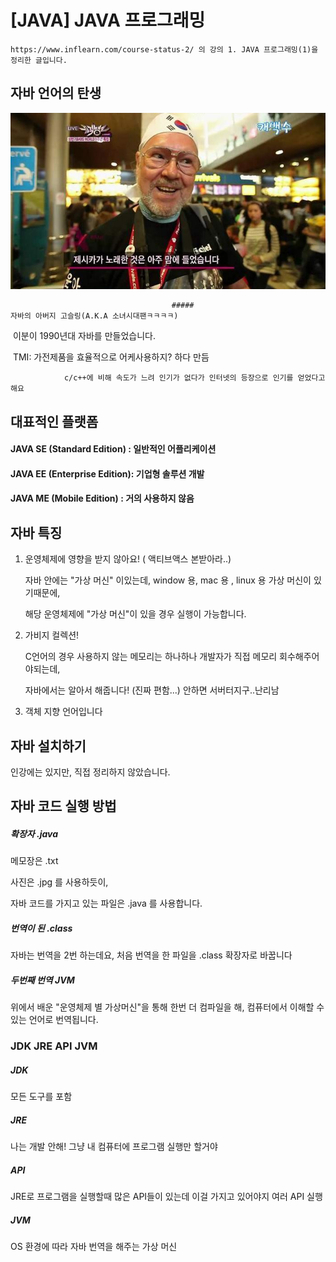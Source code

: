 # [JAVA] JAVA 프로그래밍

```
https://www.inflearn.com/course-status-2/ 의 강의 1. JAVA 프로그래밍(1)을 정리한 글입니다.
```



## 자바 언어의 탄생

![Alt text](img/java1_1.jpg)

										#####   								자바의 아버지 고슬링(A.K.A 소녀시대팬ㅋㅋㅋㅋ)

​							          이분이 1990년대 자바를 만들었습니다.

​	  						TMI: 가전제품을 효율적으로 어케사용하지? 하다 만듬

 				c/c++에 비해 속도가 느려 인기가 없다가 인터넷의 등장으로 인기를 얻었다고 해요



## 대표적인 플랫폼

#### JAVA SE (Standard Edition) : 일반적인 어플리케이션

#### JAVA EE (Enterprise Edition): 기업형 솔루션 개발 

#### JAVA ME (Mobile Edition) : 거의 사용하지 않음   



## 자바 특징

1. 운영체제에 영향을 받지 않아요! ( 액티브액스 본받아라..)

   자바 안에는 "가상 머신" 이있는데, window 용, mac 용 , linux 용 가상 머신이 있기때문에, 

   해당 운영체제에 "가상 머신"이 있을 경우 실행이 가능합니다.

2. 가비지 컬렉션!

   C언어의 경우 사용하지 않는 메모리는 하나하나 개발자가 직접 메모리 회수해주어야되는데,

   자바에서는 알아서 해줍니다! (진짜 편함...) 안하면 서버터지구..난리남

3. 객체 지향 언어입니다



## 자바 설치하기

인강에는 있지만, 직접 정리하지 않았습니다. 





## 자바 코드 실행 방법

##### 확장자 .java

메모장은 .txt 

사진은 .jpg 를 사용하듯이,

자바 코드를 가지고 있는 파일은 .java 를 사용합니다.

##### 번역이 된 .class

자바는 번역을 2번 하는데요, 처음 번역을 한 파일을 .class 확장자로 바꿉니다

##### 두번째 번역 JVM

위에서 배운 "운영체제 별 가상머신"을 통해 한번 더 컴파일을 해, 컴퓨터에서 이해할 수 있는 언어로 번역됩니다.



### JDK JRE API JVM

##### JDK 

 모든 도구를 포함

##### JRE 

나는 개발 안해! 그냥 내 컴퓨터에 프로그램 실행만 할거야

##### API

JRE로 프로그램을 실행할때 많은 API들이 있는데 이걸 가지고 있어야지 여러 API 실행

##### JVM

OS 환경에 따라 자바 번역을 해주는 가상 머신 


